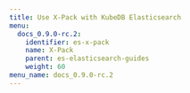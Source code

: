 ```yaml
---
title: Use X-Pack with KubeDB Elasticsearch
menu:
  docs_0.9.0-rc.2:
    identifier: es-x-pack
    name: X-Pack
    parent: es-elasticsearch-guides
    weight: 60
menu_name: docs_0.9.0-rc.2
---
```

